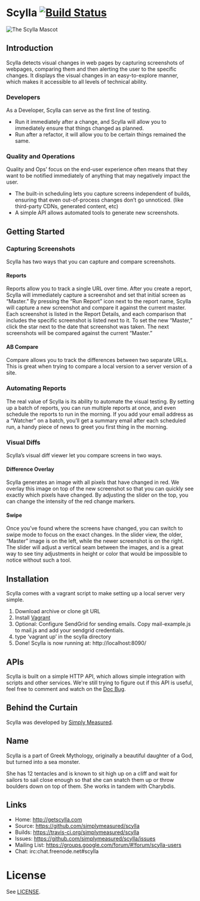 # Scylla [![Build Status](https://travis-ci.org/simplymeasured/scylla.png?branch=master)](https://travis-ci.org/simplymeasured/scylla)

![The Scylla Mascot](https://rawgithub.com/simplymeasured/scylla/master/public/images/scylla.svg)

## Introduction
Scylla detects visual changes in web pages by capturing screenshots of webpages, comparing them and then alerting the user to the specific changes. It displays the visual changes in an easy-to-explore manner, which makes it accessible to all levels of technical ability.

### Developers
As a Developer, Scylla can serve as the first line of testing.
* Run it immediately after a change, and Scylla will allow you to immediately ensure that things changed as planned.
* Run after a refactor, it will allow you to be certain things remained the same.

### Quality and Operations
Quality and Ops’ focus on the end-user experience often means that they want to be notified immediately of anything that may negatively impact the user.
* The built-in scheduling lets you capture screens independent of builds, ensuring that even out-of-process changes don’t go unnoticed. (like third-party CDNs, generated content, etc)
* A simple API allows automated tools to generate new screenshots.


## Getting Started

### Capturing Screenshots
Scylla has two ways that you can capture and compare screenshots.

#### Reports
Reports allow you to track a single URL over time. After you create a report, Scylla will immediately capture a screenshot and set that initial screen as “Master.”  By pressing the “Run Report” icon next to the report name, Scylla will capture a new screenshot and compare it against the current master. Each screenshot is listed in the Report Details, and each comparison that includes the specific screenshot is listed next to it.  To set the new “Master,” click the star next to the date that screenshot was taken. The next screenshots will be compared against the current “Master.”

#### AB Compare
Compare allows you to track the differences between two separate URLs. This is great when trying to compare a local version to a server version of a site.

### Automating Reports
The real value of Scylla is its ability to automate the visual testing. By setting up a batch of reports, you can run multiple reports at once, and even schedule the reports to run in the morning.  If you add your email address as a “Watcher” on a batch, you’ll get a summary email after each scheduled run, a handy piece of news to greet you first thing in the morning.

### Visual Diffs
Scylla’s visual diff viewer let you compare screens in two ways.

#### Difference Overlay
Scylla generates an image with all pixels that have changed in red.  We overlay this image on top of the new screenshot so that you can quickly see exactly which pixels have changed.  By adjusting the slider on the top, you can change the intensity of the red change markers.

#### Swipe
Once you’ve found where the screens have changed, you can switch to swipe mode to focus on the exact changes. In the slider view, the older, “Master” image is on the left, while the newer screenshot is on the right.  The slider will adjust a vertical seam between the images, and is a great way to see tiny adjustments in height or color that would be impossible to notice without such a tool.

## Installation
Scylla comes with a vagrant script to make setting up a local server very simple.

1. Download archive or clone git URL
2. Install [Vagrant]
3. Optional: Configure SendGrid for sending emails.
    Copy mail-example.js to mail.js and add your sendgrid credentials.
3. type ‘vagrant up’ in the scylla directory
4. Done! Scylla is now running at: http://localhost:8090/

## APIs
Scylla is built on a simple HTTP API, which allows simple integration with scripts and other services. We're still trying to figure out if this API is useful, feel free to comment and watch on the [Doc Bug](https://github.com/simplymeasured/scylla/issues/17).

## Behind the Curtain
Scylla was developed by [Simply Measured][sm].

## Name
Scylla is a part of Greek Mythology, originally a beautiful daughter of a God, but turned into a sea monster.

She has 12 tentacles and is known to sit high up on a cliff and wait for sailors to sail close enough so that she
can snatch them up or throw boulders down on top of them. She works in tandem with Charybdis.

## Links

* Home: http://getscylla.com
* Source: https://github.com/simplymeasured/scylla
* Builds: https://travis-ci.org/simplymeasured/scylla
* Issues: https://github.com/simplymeasured/scylla/issues
* Mailing List: https://groups.google.com/forum/#!forum/scylla-users
* Chat: irc:chat.freenode.net#scylla

# License
See [LICENSE][license].

[sm]: http://simplymeasured.com
[vagrant]: http://vagrantup.com
[license]: https://github.com/simplymeasured/scylla/blob/master/LICENSE.md
